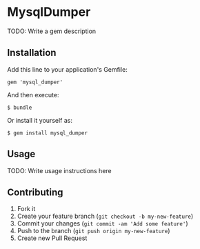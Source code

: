 # MysqlDumper

TODO: Write a gem description

## Installation

Add this line to your application's Gemfile:

    gem 'mysql_dumper'

And then execute:

    $ bundle

Or install it yourself as:

    $ gem install mysql_dumper

## Usage

TODO: Write usage instructions here

## Contributing

1. Fork it
2. Create your feature branch (`git checkout -b my-new-feature`)
3. Commit your changes (`git commit -am 'Add some feature'`)
4. Push to the branch (`git push origin my-new-feature`)
5. Create new Pull Request
